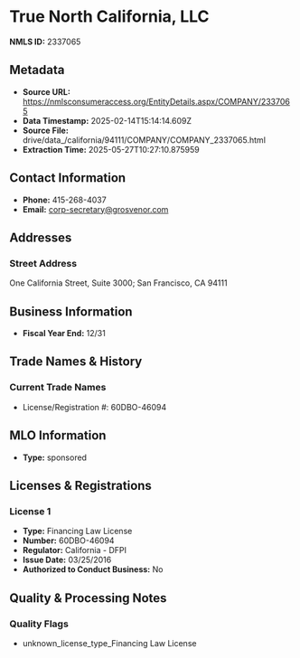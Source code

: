 # True North California, LLC

**NMLS ID:** 2337065

## Metadata
- **Source URL:** https://nmlsconsumeraccess.org/EntityDetails.aspx/COMPANY/2337065
- **Data Timestamp:** 2025-02-14T15:14:14.609Z
- **Source File:** drive/data_/california/94111/COMPANY/COMPANY_2337065.html
- **Extraction Time:** 2025-05-27T10:27:10.875959

## Contact Information
- **Phone:** 415-268-4037
- **Email:** corp-secretary@grosvenor.com

## Addresses
### Street Address
One California Street, Suite 3000; San Francisco, CA 94111

## Business Information
- **Fiscal Year End:** 12/31

## Trade Names & History
### Current Trade Names
- License/Registration #: 60DBO-46094

## MLO Information
- **Type:** sponsored

## Licenses & Registrations

### License 1
- **Type:** Financing Law License
- **Number:** 60DBO-46094
- **Regulator:** California - DFPI
- **Issue Date:** 03/25/2016
- **Authorized to Conduct Business:** No

## Quality & Processing Notes
### Quality Flags
- unknown_license_type_Financing Law License
